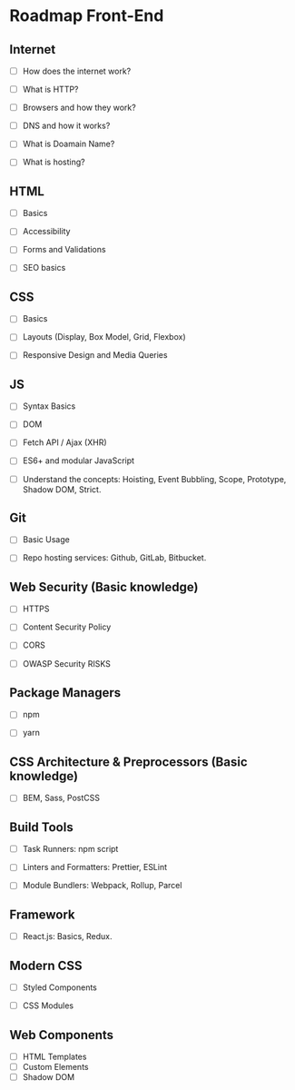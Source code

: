 # Roadmap Front-End


## Internet
 - [ ] How does the internet work?  
 - [ ] What is HTTP?
 - [ ] Browsers and how they work?
 - [ ] DNS and how it works?
 - [ ] What is Doamain Name?
 - [ ] What is hosting?
 
 
## HTML
 - [ ] Basics
 - [ ] Accessibility
 - [ ] Forms and Validations
 - [ ] SEO basics
 
 
## CSS
- [ ] Basics
- [ ] Layouts (Display, Box Model, Grid, Flexbox)
- [ ] Responsive Design and Media Queries


## JS
- [ ] Syntax Basics
- [ ] DOM
- [ ] Fetch API / Ajax (XHR)
- [ ] ES6+ and modular JavaScript
- [ ] Understand the concepts: Hoisting, Event Bubbling, Scope, Prototype, Shadow DOM, Strict.


## Git
- [ ] Basic Usage
- [ ] Repo hosting services: Github, GitLab, Bitbucket.


## Web Security (Basic knowledge)
- [ ] HTTPS
- [ ] Content Security Policy
- [ ] CORS
- [ ] OWASP Security RISKS


## Package Managers
- [ ] npm
- [ ] yarn


## CSS Architecture & Preprocessors (Basic knowledge)
- [ ] BEM, Sass, PostCSS


## Build Tools
- [ ] Task Runners: npm script
- [ ]  Linters and Formatters: Prettier, ESLint
- [ ] Module Bundlers: Webpack, Rollup, Parcel


## Framework
- [ ] React.js: Basics, Redux.


## Modern CSS
- [ ] Styled Components
- [ ] CSS Modules


## Web Components
- [ ] HTML Templates
- [ ] Custom Elements
- [ ] Shadow DOM
